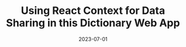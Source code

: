 ---
date: 2023-07-01
title: Using React Context for Data Sharing in this Dictionary Web App
cardTitle: Using React Context for Data Sharing in this Dictionary Web App
icons: ["fa-react", "fa-sass"]
tags: ["project", "featured"]
eyebrow: web app
imageTablet: /assets/dictionary-tablet.jpg
imageBreakout: /assets/dictionary-breakout.jpg
imageAlt:  >
    Dictionary App: A Frontend Mentor Challenge
blurb: React Context shines in this jaunty web app that uses the Free Dictionary API to search for all your favorite words. Give it a go. 
description: My solution to the Frontend Mentor challenge uses React and Sass. The component calls the Free Dictioanry API after users enter their given search word. The dark mode toggle and keyboard navigation accessible gives it extra usability. I used Sass loops and mixins to create the theme toggle and React Context to pass data. This web app also uses the audio HTML elment and useRef to give functionality to the "play" button. It was a great project to help boost my React Hook knowledge!
buttons: ["Web App","Challenge", "GitHub Repo"]
urls: [
    "https://fem-dictionary-web-app.netlify.app/",
    "https://www.frontendmentor.io/challenges/dictionary-web-app-h5wwnyuKFL",
    "https://github.com/Alliemack77/dictionary-web-app"
]
---